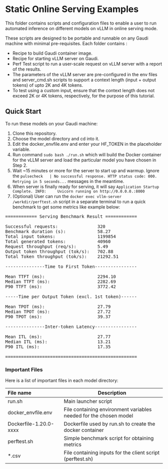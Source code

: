 # Static Online Serving Examples
This folder contains scripts and configuration files to enable a user to run automated inference on different models on vLLM in online serving mode.

These scripts are designed to be portable and runnable on any Gaudi machine with minimal pre-requisites. Each folder contains :
- Recipe to build Gaudi container image.
- Recipe for starting vLLM server on Gaudi.
- Perf Test script to run a user-scale request on vLLM server with a report of the results.
- The parameters of the vLLM server are pre-configured in the env files and server_cmd.sh scripts to support a context length (input + output tokens) of upto 2K and 4K tokens.
- To test using a custom input, ensure that the context length does not exceed 2K or 4K tokens, respectively, for the purpose of this tutorial.

## Quick Start
To run these models on your Gaudi machine:
1) Clone this repository.
2) Choose the model directory and cd into it.
3) Edit the docker_envfile.env and enter your HF_TOKEN in the placeholder variable.
4) Run command `sudo bash ./run.sh` which will build the Docker container for the vLLM server and load the particular model you have chosen in Step 2.
5) Wait ~15 minutes or more for the server to start up and warmup. Ignore the
 `pulsecheck   | No successful response. HTTP status code: 000. Retrying in 5 seconds...` messages in the meantime.
6) When server is finally ready for serving, it will say
`Application Startup Complete.
INFO:     Uvicorn running on http://0.0.0.0.:8000`
7) (Optional) User can run the `docker exec vllm-server /workdir/perftest.sh` script in a separate terminal to run a quick benchmark to get some metrics like example below:
<pre>
============ Serving Benchmark Result ============

Successful requests:               320
Benchmark duration (s):            58.27
Total input tokens:                1199854
Total generated tokens:            40960
Request throughput (req/s):        5.49
Output token throughput (tok/s):   702.88
Total Token throughput (tok/s):    21292.51

---------------Time to First Token----------------

Mean TTFT (ms):                    2294.10
Median TTFT (ms):                  2282.69
P90 TTFT (ms):                     3772.42

-----Time per Output Token (excl. 1st token)------

Mean TPOT (ms):                    27.79
Median TPOT (ms):                  27.72
P90 TPOT (ms):                     39.37

---------------Inter-token Latency----------------

Mean ITL (ms):                     27.77
Median ITL (ms):                   13.21
P90 ITL (ms):                      17.35

==================================================
</pre>

### Important Files

Here is a list of important files in each model directory:

|File name| Description|
|:--------|------------|
|run.sh |Main launcher script|
|docker_envfile.env |File containing environment variables needed for the chosen model |
|Dockerfile-1.20.0-xxxx| Dockerfile used by run.sh to create the docker container |
|perftest.sh |Simple benchmark script for obtaining metrics
|*.csv |File containing inputs for the client script (perftest.sh)|
